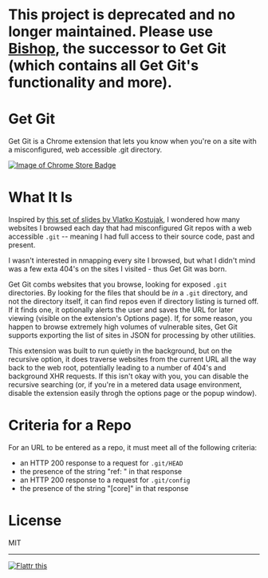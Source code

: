 # This project is deprecated and no longer maintained. Please use [Bishop](https://github.com/jkingsman/Bishop), the successor to Get Git (which contains all Get Git's functionality and more).

Get Git
=============

Get Git is a Chrome extension that lets you know when you're on a site with a misconfigured, web accessible .git directory.

[![Image of Chrome Store Badge](https://developer.chrome.com/webstore/images/ChromeWebStore_Badge_v2_340x96.png)](https://chrome.google.com/webstore/detail/agddmammmnpdglmincfngjfnehmopoln)

What It Is
=============
Inspired by [this set of slides by Vlatko Kostujak](http://www.slideshare.net/kost/ripping-web-accessible-git-files), I wondered how many websites I browsed each day that had misconfigured Git repos with a web accessible `.git` -- meaning I had full access to their source code, past and present.

I wasn't interested in nmapping every site I browsed, but what I didn't mind was a few exta 404's on the sites I visited - thus Get Git was born.

Get Git combs websites that you browse, looking for exposed `.git` directories. By looking for the files that should be *in* a `.git` directory, and not the directory itself, it can find repos even if directory listing is turned off. If it finds one, it optionally alerts the user and saves the URL for later viewing (visible on the extension's Options page). If, for some reason, you happen to browse extremely high volumes of vulnerable sites, Get Git supports exporting the list of sites in JSON for processing by other utilities.

This extension was built to run quietly in the background, but on the recursive option, it does traverse websites from the current URL all the way back to the web root, potentially leading to a number of 404's and background XHR requests. If this isn't okay with you, you can disable the recursive searching (or, if you're in a metered data usage environment, disable the extension easily throgh the options page or the popup window).

Criteria for a Repo
=============
For an URL to be entered as a repo, it must meet all of the following criteria:

* an HTTP 200 response to a request for `.git/HEAD`
* the presence of the string "ref: " in that response
* an HTTP 200 response to a request for `.git/config`
* the presence of the string "[core]" in that response

License
=============
MIT

***

[![Flattr this](http://api.flattr.com/button/flattr-badge-large.png)](https://flattr.com/submit/auto?user_id=jkingsman&url=https%3A%2F%2Fgithub.com%2Fjkingsman%2Fget-git) 
